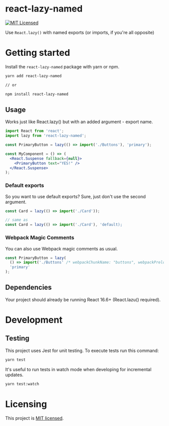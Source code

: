 # react-lazy-named

[![MIT Licensed](https://img.shields.io/badge/license-MIT-blue.svg?style=flat-square)](./LICENSE)

Use `React.lazy()` with named exports (or imports, if you're all opposite)

# Getting started

Install the `react-lazy-named` package with yarn or npm.

```bash
yarn add react-lazy-named

// or

npm install react-lazy-named
```

## Usage

Works just like React.lazy() but with an added argument - export name.

```jsx
import React from 'react';
import lazy from 'react-lazy-named';

const PrimaryButton = lazy(() => import('./Buttons'), 'primary');

const MyComponent = () => (
  <React.Suspense fallback={null}>
    <PrimaryButton text="YES!" />
  </React.Suspense>
);
```

### Default exports

So you want to use default exports? Sure, just don't use the second argument.

```jsx
const Card = lazy(() => import('./Card'));

// same as
const Card = lazy(() => import('./Card'), 'default);
```

### Webpack Magic Comments

You can also use Webpack magic comments as usual.

```jsx
const PrimaryButton = lazy(
  () => import('./Buttons' /* webpackChunkName: "buttons", webpackPreload: true */),
  'primary'
);
```

## Dependencies

Your project should already be running React 16.6+ (React.lazu() required).

# Development

## Testing

This project uses Jest for unit testing. To execute tests run this command:

```sh
yarn test
```

It's useful to run tests in watch mode when developing for incremental updates.

```sh
yarn test:watch
```

# Licensing

This project is [MIT licensed](./LICENSE).
